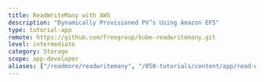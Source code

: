 ```yaml
---
title: ReadWriteMany with AWS
description: "Dynamically Provisioned PV’s Using Amazon EFS"
type: tutorial-app
remote: https://github.com/freegroup/kube-readwritemany.git
level: intermediate
category: Storage
scope: app-developer
aliases: ["/readmore/readwritemany", "/050-tutorials/content/app/read-write-many"]
---
```

